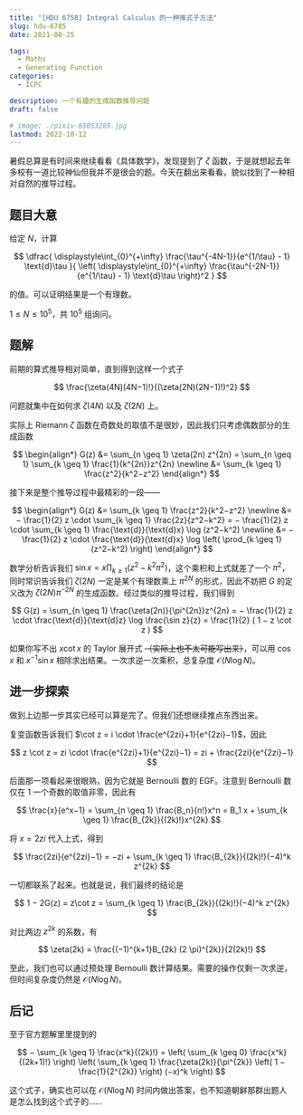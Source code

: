 ```yaml
---
title: "[HDU 6758] Integral Calculus 的一种推式子方法"
slug: hdu-6785
date: 2021-08-25

tags:
  - Maths
  - Generating Function
categories:
  - ICPC

description: 一个有趣的生成函数推导问题
draft: false

# image: ./pixiv-65053285.jpg
lastmod: 2022-10-12
---
```


暑假总算是有时间来继续看看《具体数学》，发现提到了 $\zeta$ 函数，于是就想起去年多校有一道比较神仙但我并不是很会的题。今天在翻出来看看，貌似找到了一种相对自然的推导过程。

## 题目大意

给定 $N$，计算

$$
\dfrac{
    \displaystyle\int_{0}^{+\infty} \frac{\tau^{-4N-1}}{e^{1/\tau} - 1} \text{d}\tau
}{
    \left( \displaystyle\int_{0}^{+\infty} \frac{\tau^{-2N-1}}{e^{1/\tau} - 1} \text{d}\tau \right)^2
}
$$

的值。可以证明结果是一个有理数。

$1 \leq N \leq 10^5$，共 $10^5$ 组询问。

## 题解

前期的算式推导相对简单，直到得到这样一个式子

$$
\frac{\zeta(4N)(4N−1)!}{(\zeta(2N)(2N−1)!)^2}
$$

问题就集中在如何求 $\zeta(4N)$ 以及 $\zeta(2N)$ 上。

实际上 Riemann $\zeta$ 函数在奇数处的取值不是很妙，因此我们只考虑偶数部分的生成函数

$$
\begin{align*}
  G(z) &= \sum_{n \geq 1} \zeta(2n) z^{2n} 
    = \sum_{n \geq 1} \sum_{k \geq 1} \frac{1}{k^{2n}}z^{2n} \newline
    &= \sum_{k \geq 1} \frac{z^2}{k^2−z^2}
\end{align*}
$$

接下来是整个推导过程中最精彩的一段——

$$
\begin{align*}
  G(z) &= \sum_{k \geq 1} \frac{z^2}{k^2−z^2} \newline
    &= − \frac{1}{2} z \cdot \sum_{k \geq 1} \frac{2z}{z^2−k^2}
    = − \frac{1}{2} z \cdot \sum_{k \geq 1} \frac{\text{d}}{\text{d}x} \log (z^2−k^2) \newline
    &= − \frac{1}{2} z \cdot \frac{\text{d}}{\text{d}x} \log \left( \prod_{k \geq 1} (z^2−k^2) \right)
\end{align*}
$$

数学分析告诉我们 $\sin x = x \prod_{k \geq 1} (z^2−k^2\pi^2)$，这个乘积和上式就差了一个 $\pi^2$，同时常识告诉我们 $\zeta(2N)$ 一定是某个有理数乘上 $\pi^{2N}$ 的形式，因此不妨把 $G$ 的定义改为 $\zeta(2N)\pi^{-2N}$ 的生成函数。经过类似的推导过程，我们得到

$$
G(z) = \sum_{n \geq 1} \frac{\zeta(2n)}{\pi^{2n}}z^{2n} 
  = − \frac{1}{2} z \cdot \frac{\text{d}}{\text{d}z} \log \frac{\sin z}{z} 
  = \frac{1}{2} ( 1 − z \cot z )
$$

如果你写不出 $x\cot x$ 的 Taylor 展开式 ~~（实际上也不太可能写出来）~~，可以用 $\cos x$ 和 $x^{-1}\sin x$ 相除求出结果。一次求逆一次乘积，总复杂度 $\mathcal{O}(N \log N)$。

## 进一步探索

做到上边那一步其实已经可以算是完了。但我们还想继续推点东西出来。

复变函数告诉我们 $\cot z = i \cdot \frac{e^{2zi}+1}{e^{2zi}−1}$，因此

$$
z \cot z = zi \cdot \frac{e^{2zi}+1}{e^{2zi}−1} = zi + \frac{2zi}{e^{2zi}−1}
$$

后面那一项看起来很眼熟，因为它就是 Bernoulli 数的 EGF。注意到 Bernoulli 数仅在 1 一个奇数的取值非零，因此有

$$
  \frac{x}{e^x−1} = \sum_{n \geq 1} \frac{B_n}{n!}x^n
= B_1 x + \sum_{k \geq 1} \frac{B_{2k}}{(2k)!}x^{2k}
$$

将 $x=2zi$ 代入上式，得到

$$
\frac{2zi}{e^{2zi}−1} = −zi + \sum_{k \geq 1} \frac{B_{2k}}{(2k)!}(−4)^k z^{2k}
$$

一切都联系了起来。也就是说，我们最终的结论是

$$
1 − 2G(z) = z\cot z = \sum_{k \geq 1} \frac{B_{2k}}{(2k)!}(−4)^k z^{2k}
$$

对比两边 $z^{2k}$ 的系数，有

$$
\zeta(2k) = \frac{(−1)^{k+1}B_{2k} (2 \pi)^{2k}}{2(2k)!}
$$

至此，我们也可以通过预处理 Bernoulli 数计算结果。需要的操作仅剩一次求逆，但时间复杂度仍然是 $\mathcal{O}(N \log N)$。

## 后记

至于官方题解里里提到的

$$
  − \sum_{k \geq 1} \frac{x^k}{(2k)!}
= \left( \sum_{k \geq 0} \frac{x^k}{(2k+1)!} \right)
  \left( \sum_{k \geq 1} \frac{\zeta(2k)}{\pi^{2k}} \left( 1 − \frac{1}{2^{2k}} \right) (−x)^k \right)
$$

这个式子，确实也可以在 $\mathcal{O}(N \log N)$ 时间内做出答案，也不知道朝鲜那群出题人是怎么找到这个式子的......